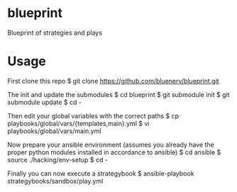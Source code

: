blueprint
=========

Blueprint of strategies and plays

Usage
=====

First clone this repo
	$ git clone https://github.com/bluenerv/blueprint.git

The init and update the submodules
	$ cd blueprint
	$ git submodule init
	$ git submodule update
	$ cd -

Then edit your global variables with the correct paths
	$ cp playbooks/global/vars/{templates,main}.yml
	$ vi playbooks/global/vars/main.yml

Now prepare your ansible environment (assumes you already have the proper python modules installed in accordance to ansible)
	$ cd ansible
	$ source ./hacking/env-setup
	$ cd -

Finally you can now execute a strategybook
	$ ansible-playbook strategybooks/sandbox/play.yml
